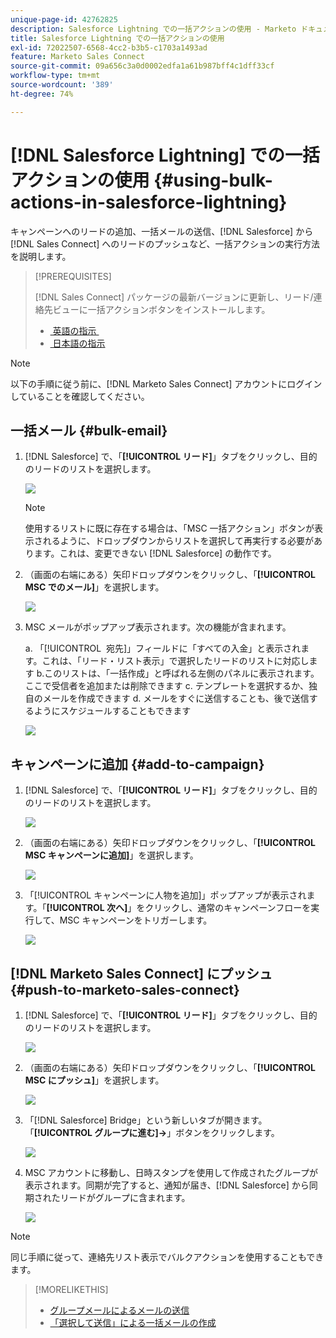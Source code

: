 ```yaml
---
unique-page-id: 42762825
description: Salesforce Lightning での一括アクションの使用 - Marketo ドキュメント - 製品ドキュメント
title: Salesforce Lightning での一括アクションの使用
exl-id: 72022507-6568-4cc2-b3b5-c1703a1493ad
feature: Marketo Sales Connect
source-git-commit: 09a656c3a0d0002edfa1a61b987bff4c1dff33cf
workflow-type: tm+mt
source-wordcount: '389'
ht-degree: 74%

---
```


# [!DNL Salesforce Lightning] での一括アクションの使用 {#using-bulk-actions-in-salesforce-lightning}

キャンペーンへのリードの追加、一括メールの送信、[!DNL Salesforce] から [!DNL Sales Connect] へのリードのプッシュなど、一括アクションの実行方法を説明します。

>[!PREREQUISITES]
>
>[!DNL Sales Connect] パッケージの最新バージョンに更新し、リード/連絡先ビューに一括アクションボタンをインストールします。
>
>* [&#x200B; 英語の指示 &#x200B;](assets/sf-guide-for-lightning-en.pdf)
>* [&#x200B; 日本語の指示 &#x200B;](assets/sf-guide-for-lightning-ja.pdf)

>[!NOTE]
>
>以下の手順に従う前に、[!DNL Marketo Sales Connect] アカウントにログインしていることを確認してください。

## 一括メール {#bulk-email}

1. [!DNL Salesforce] で、「**[!UICONTROL リード]**」タブをクリックし、目的のリードのリストを選択します。

   ![](assets/one-6.png)

   >[!NOTE]
   >
   >使用するリストに既に存在する場合は、「MSC 一括アクション」ボタンが表示されるように、ドロップダウンからリストを選択して再実行する必要があります。これは、変更できない [!DNL Salesforce] の動作です。

1. （画面の右端にある）矢印ドロップダウンをクリックし、「**[!UICONTROL MSC でのメール]**」を選択します。

   ![](assets/two-6.png)

1. MSC メールがポップアップ表示されます。次の機能が含まれます。

   a. 「[!UICONTROL &#x200B; 宛先 &#x200B;]」フィールドに「すべての入金」と表示されます。これは、「リード・リスト表示」で選択したリードのリストに対応します
b.このリストは、「一括作成」と呼ばれる左側のパネルに表示されます。ここで受信者を追加または削除できます
c. テンプレートを選択するか、独自のメールを作成できます
d. メールをすぐに送信することも、後で送信するようにスケジュールすることもできます

   ![](assets/three-5.png)

## キャンペーンに追加 {#add-to-campaign}

1. [!DNL Salesforce] で、「**[!UICONTROL リード]**」タブをクリックし、目的のリードのリストを選択します。

   ![](assets/four-4.png)

1. （画面の右端にある）矢印ドロップダウンをクリックし、「**[!UICONTROL MSC キャンペーンに追加]**」を選択します。

   ![](assets/five-4.png)

1. 「[!UICONTROL キャンペーンに人物を追加]」ポップアップが表示されます。「**[!UICONTROL 次へ]**」をクリックし、通常のキャンペーンフローを実行して、MSC キャンペーンをトリガーします。

   ![](assets/six-1.png)

## [!DNL Marketo Sales Connect] にプッシュ {#push-to-marketo-sales-connect}

1. [!DNL Salesforce] で、「**[!UICONTROL リード]**」タブをクリックし、目的のリードのリストを選択します。

   ![](assets/seven-2.png)

1. （画面の右端にある）矢印ドロップダウンをクリックし、「**[!UICONTROL MSC にプッシュ]**」を選択します。

   ![](assets/eight-2.png)

1. 「[!DNL Salesforce] Bridge」という新しいタブが開きます。 「**[!UICONTROL グループに進む]→**」ボタンをクリックします。

   ![](assets/nine-2.png)

1. MSC アカウントに移動し、日時スタンプを使用して作成されたグループが表示されます。同期が完了すると、通知が届き、[!DNL Salesforce] から同期されたリードがグループに含まれます。

   ![](assets/ten-1.png)

>[!NOTE]
>
>同じ手順に従って、連絡先リスト表示でバルクアクションを使用することもできます。

>[!MORELIKETHIS]
>
>* [グループメールによるメールの送信](/help/marketo/product-docs/marketo-sales-connect/email/using-the-compose-window/sending-emails-via-group-email.md)
>* [「選択して送信」による一括メールの作成](/help/marketo/product-docs/marketo-sales-connect/email/using-the-compose-window/composing-bulk-emails-with-select-and-send.md#sending-emails)
